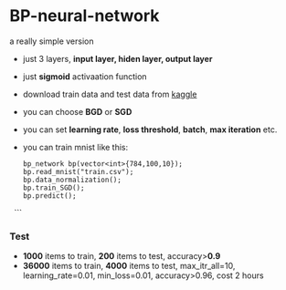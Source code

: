 # BP-neural-network
a really simple version

- just 3 layers, **input layer, hiden layer, output layer**
- just **sigmoid** activaation function
- download train data and test data from [kaggle](https://www.kaggle.com/c/3004/download/train.csv)
- you can choose **BGD** or **SGD**
- you can set **learning rate**, **loss threshold**, **batch**, **max iteration** etc.
- you can train mnist like this:
   
    ```cplus
    bp_network bp(vector<int>{784,100,10});
    bp.read_mnist("train.csv");
    bp.data_normalization();
    bp.train_SGD();
    bp.predict();
    ```

### Test
- **1000** items to train, **200** items to test, accuracy>**0.9**
- **36000** items to train, **4000** items to test, max_itr_all=10, learning_rate=0.01, min_loss=0.01, accuracy>0.96, cost 2 hours
